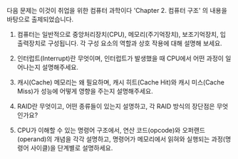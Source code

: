 다음 문제는 이것이 취업을 위한 컴퓨터 과학이다 'Chapter 2. 컴퓨터 구조' 의 내용을 바탕으로 출제되었습니다.

1. 컴퓨터는 일반적으로 중앙처리장치(CPU), 메모리(주기억장치), 보조기억장치, 입출력장치로 구성됩니다. 각 구성 요소의 역할과 상호 작용에 대해 설명해 보세요. 

2. 인터럽트(Interrupt)란 무엇이며, 인터럽트가 발생했을 때 CPU에서 어떤 과정이 일어나는지 설명해주세요.

3. 캐시(Cache) 메모리는 왜 필요하며, 캐시 히트(Cache Hit)와 캐시 미스(Cache Miss)가 성능에 어떻게 영향을 주는지 설명해주세요.

4. RAID란 무엇이고, 어떤 종류들이 있는지 설명하고, 각 RAID 방식의 장단점은 무엇인가요?

5. CPU가 이해할 수 있는 명령어 구조에서,
연산 코드(opcode)와 오퍼랜드(operand)의 개념을 각각 설명하고,
명령어가 메모리에서 읽혀와 실행되는 과정(명령어 사이클)을 단계별로 설명하세요.
